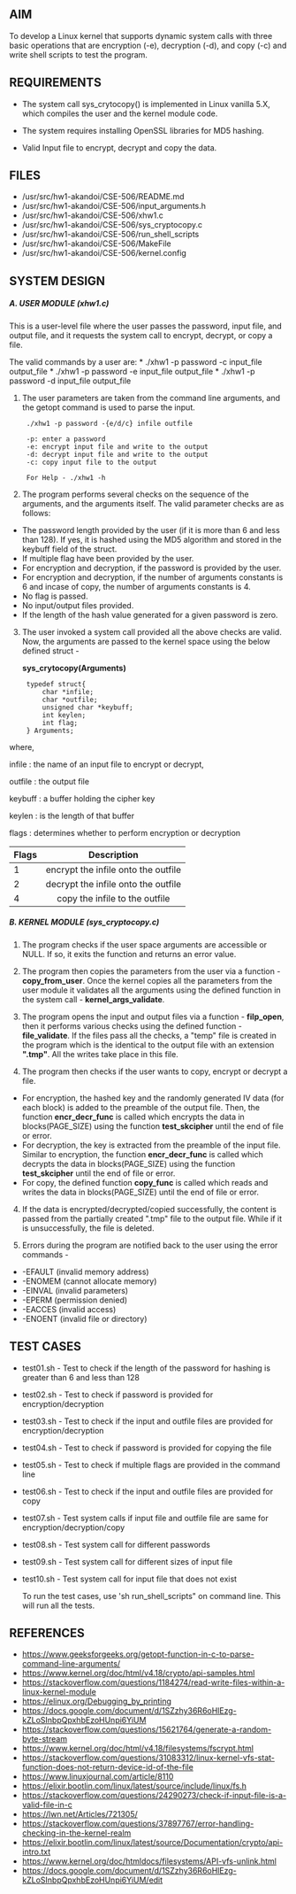 ## AIM
To develop a Linux kernel that supports dynamic system calls with three basic operations that are encryption (-e), decryption (-d), and copy (-c) and write shell scripts to test the program.


## REQUIREMENTS

* The system call sys_crytocopy() is implemented in Linux vanilla 5.X, which compiles the user and the kernel module code.
  
* The system requires installing OpenSSL libraries for MD5 hashing.

* Valid Input file to encrypt, decrypt and copy the data.



## FILES

- /usr/src/hw1-akandoi/CSE-506/README.md
- /usr/src/hw1-akandoi/CSE-506/input_arguments.h
- /usr/src/hw1-akandoi/CSE-506/xhw1.c
- /usr/src/hw1-akandoi/CSE-506/sys_cryptocopy.c
- /usr/src/hw1-akandoi/CSE-506/run_shell_scripts
- /usr/src/hw1-akandoi/CSE-506/MakeFile
- /usr/src/hw1-akandoi/CSE-506/kernel.config


## SYSTEM DESIGN
##### A. USER MODULE (xhw1.c)

This is a user-level file where the user passes the password, input file, and output file, and it requests the system call to encrypt, decrypt, or copy a file.

The valid commands by a user are:
        * ./xhw1 -p password -c input_file output_file
        * ./xhw1 -p password -e input_file output_file
        * ./xhw1 -p password -d input_file output_file


1. The user parameters are taken from the command line arguments, and the getopt command is used to parse the input.

        ./xhw1 -p password -{e/d/c} infile outfile
        
        -p: enter a password
        -e: encrypt input file and write to the output
        -d: decrypt input file and write to the output
        -c: copy input file to the output
          
        For Help - ./xhw1 -h 

2. The program performs several checks on the sequence of the arguments, and the arguments itself. The valid parameter checks are as follows:
* The password length provided by the user (if it is more than 6 and less than 128). If yes, it is hashed using the MD5 algorithm and stored in the keybuff field of the struct.
* If multiple flag have been provided by the user.
* For encryption and decryption, if the password is provided by the user.
* For encryption and decryption, if the number of arguments constants is 6 and incase of copy, the number of arguments constants is 4.
* No flag is passed.
* No input/output files provided.
* If the length of the hash value generated for a given password is zero.

3. The user invoked a system call provided all the above checks are valid. Now, the arguments are passed to the kernel space using the below defined struct -
    
      **sys_crytocopy(Arguments)**

        typedef struct{
            char *infile; 
            char *outfile; 
            unsigned char *keybuff; 
            int keylen; 
            int flag; 
        } Arguments;

  where,

  infile : the name of an input file to encrypt or decrypt, 
  
  outfile : the output file
  
  keybuff : a buffer holding the cipher key
  
  keylen : is the length of that buffer
  
  flags : determines whether to perform encryption or decryption 


| Flags | Description |
| :---  |    :----:   | 
| 1   | encrypt the infile onto the outfile |
| 2   | decrypt the infile onto the outfile | 
| 4   | copy the infile to the outfile  | 
 

##### B. KERNEL MODULE (sys_cryptocopy.c)

1. The program checks if the user space arguments are accessible or NULL. If so, it exits the function and returns an error value.

2. The program then copies the parameters from the user via a function - **copy_from_user**. Once the kernel copies all the parameters from the user module it validates all the arguments using the defined function in the system call - **kernel_args_validate**.

3. The program opens the input and output files via a function - **filp_open**, then it performs various checks using the defined function - **file_validate**. If the files pass all the checks, a "temp" file is created in the program which is the identical to the output file with an extension **".tmp"**. All the writes take place in this file.

3. The program then checks if the user wants to copy, encrypt or decrypt a file. 
* For encryption, the hashed key and the randomly generated IV data (for each block) is added to the preamble of the output file. Then, the function **encr_decr_func** is called which encrypts the data in blocks(PAGE_SIZE) using the function **test_skcipher** until the end of file or error. 
* For decryption, the key is extracted from the preamble of the input file. Similar to encryption, the function **encr_decr_func** is called which decrypts the data in blocks(PAGE_SIZE) using the function **test_skcipher** until the end of file or error. 
* For copy, the defined function **copy_func** is called which reads and writes the data in blocks(PAGE_SIZE) until the end of file or error.

4. If the data is encrypted/decrypted/copied successfully, the content is passed from the partially created ".tmp" file to the output file. While if it is unsuccessfully, the file is deleted.

5. Errors during the program are notified back to the user using the error commands -
  * -EFAULT (invalid memory address)
  * -ENOMEM (cannot allocate memory)
  * -EINVAL (invalid parameters)
  * -EPERM (permission denied)
  * -EACCES (invalid access)
  * -ENOENT (invalid file or directory)


## TEST CASES

  * test01.sh - Test to check if the length of the password for hashing is greater than 6 and less than 128
  * test02.sh - Test to check if password is provided for encryption/decryption
  * test03.sh - Test to check if the input and outfile files are provided for encryption/decryption
  * test04.sh - Test to check if password is provided for copying the file
  * test05.sh - Test to check if multiple flags are provided in the command line
  * test06.sh - Test to check if the input and outfile files are provided for copy
  * test07.sh - Test system calls if input file and outfile file are same for encryption/decryption/copy
  * test08.sh - Test system call for different passwords
  * test09.sh - Test system call for different sizes of input file
  * test10.sh - Test system call for input file that does not exist
 
    To run the test cases, use 'sh run_shell_scripts" on command line. This will run all the tests.


## REFERENCES
  * https://www.geeksforgeeks.org/getopt-function-in-c-to-parse-command-line-arguments/
  * https://www.kernel.org/doc/html/v4.18/crypto/api-samples.html
  * https://stackoverflow.com/questions/1184274/read-write-files-within-a-linux-kernel-module
  * https://elinux.org/Debugging_by_printing
  * https://docs.google.com/document/d/1SZzhy36R6oHlEzg-kZLoSInbpQpxhbEzoHUnpi6YiUM
  * https://stackoverflow.com/questions/15621764/generate-a-random-byte-stream
  * https://www.kernel.org/doc/html/v4.18/filesystems/fscrypt.html
  * https://stackoverflow.com/questions/31083312/linux-kernel-vfs-stat-function-does-not-return-device-id-of-the-file
  * https://www.linuxjournal.com/article/8110
  * https://elixir.bootlin.com/linux/latest/source/include/linux/fs.h
  * https://stackoverflow.com/questions/24290273/check-if-input-file-is-a-valid-file-in-c
  * https://lwn.net/Articles/721305/
  * https://stackoverflow.com/questions/37897767/error-handling-checking-in-the-kernel-realm
  * https://elixir.bootlin.com/linux/latest/source/Documentation/crypto/api-intro.txt
  * https://www.kernel.org/doc/htmldocs/filesystems/API-vfs-unlink.html
  * https://docs.google.com/document/d/1SZzhy36R6oHlEzg-kZLoSInbpQpxhbEzoHUnpi6YiUM/edit
